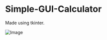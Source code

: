 # Simple-GUI-Calculator

Made using tkinter.

![Image](https://github.com/prateekmaj21/Simple-GUI-Calculator/blob/master/Simple%20GUI%20Calculator/image1.jpg)
